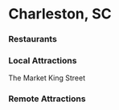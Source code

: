 # Charleston, SC

### Restaurants

### Local Attractions
  The Market
  King Street
### Remote Attractions

